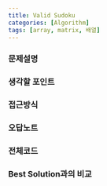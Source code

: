 ```yaml
---
title: Valid Sudoku
categories: [Algorithm]
tags: [array, matrix, 배열]
---
```


### 문제설명
### 생각할 포인트
### 접근방식
### 오답노트
### 전체코드
### Best Solution과의 비교

